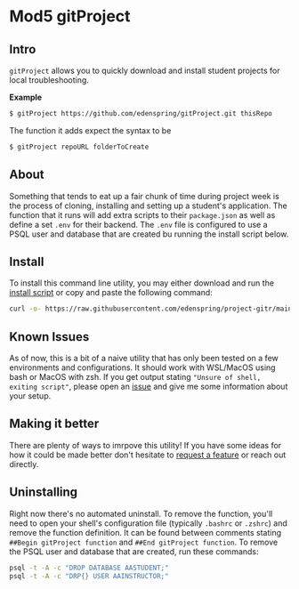 # Mod5 gitProject

## Intro
`gitProject` allows you to quickly download and install student projects for
local troubleshooting. 

**Example**
```sh
$ gitProject https://github.com/edenspring/gitProject.git thisRepo
```
The function it adds expect the syntax to be 
```sh
$ gitProject repoURL folderToCreate
```

## About
Something that tends to eat up a fair chunk of time during project week is the
process of cloning, installing and setting up a student's application. The
function that it runs will add extra scripts to their `package.json` as well as
define a set `.env` for their backend. The `.env` file is configured to use a
PSQL user and database that are created bu running the install script below.

## Install
To install this command line utility, you may either download and run the
[install script][install] or copy and paste the following command:
```sh
curl -o- https://raw.githubusercontent.com/edenspring/project-gitr/main/src/install.sh | bash
```
## Known Issues
As of now, this is a bit of a naive utility that has only been tested on a few
environments and configurations. It should work with WSL/MacOS using bash or
MacOS with zsh. If you get output stating `"Unsure of shell, exiting script"`,
please open an [issue][issues] and give me some information about your setup. 

## Making it better
There are plenty of ways to imrpove this utility! If you have some ideas for how
it could be made better don't hesitate to [request a feature][issues] or reach
out directly. 

## Uninstalling
Right now there's no automated uninstall. To remove the function, you'll need to
open your shell's configuration file (typically `.bashrc` or `.zshrc`) and
remove the function definition. It can be found between comments stating 
`##Begin gitProject function` and `##End gitProject function`. To remove the
PSQL user and database that are created, run these commands:
```sh
psql -t -A -c "DROP DATABASE AASTUDENT;"
psql -t -A -c "DRP{} USER AAINSTRUCTOR;"
```

[install]: https://github.com/edenspring/gitProject/blob/main/src/install.sh
[issues]: https://github.com/edenspring/gitProject/issues